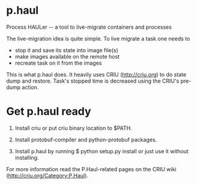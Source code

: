 p.haul
======

Process HAULer -- a tool to live-migrate containers and processes

The live-migration idea is quite simple. To live migrate a task
one needs to

* stop it and save its state into image file(s)
* make images available on the remote host
* recreate task on it from the images

This is what p.haul does. It heavily uses CRIU (http://criu.org)
to do state dump and restore. Task's stopped time is decreased
using the CRIU's pre-dump action.

Get p.haul ready
=======

1. Install criu or put criu binary location to $PATH.

2. Install protobuf-compiler and python-protobuf packages.

3. Install p.haul by running
	$ python setup.py install
   or just use it without installing.

For more information read the P.Haul-related pages on the CRIU
wiki (http://criu.org/Category:P.Haul).
